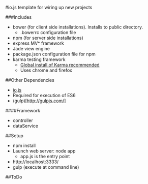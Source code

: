 #io.js template for wiring up new projects

###Includes

- bower (for client side installations).  Installs to public directory.
  - .bowerrc configuration file
- npm (for server side installations)
- express MV* framework
- Jade view engine
- package.json configuration file for npm
- karma testing framework
  - [Global install of Karma recommended](https://karma-runner.github.io/0.12/intro/installation.html)
  - Uses chrome and firefox

##Other Dependencies

- [io.js](https://iojs.org/en/index.html)
 - Required for execution of ES6
- (gulp)[http://gulpjs.com/]

####Framework

- controller
- dataService

##Setup

- npm install
- Launch web server: node app
  - app.js is the entry point
- http://localhost:3333/
- gulp (execute at command line)

##ToDo
